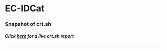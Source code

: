 # EC-IDCat
### Snapshot of crt.sh
##### Click [here](https://crt.sh/?q=954B889223498AED51AA7A29B62EED24BE03CD481D182E03EB83BAE8DD7BD71B) for a live crt.sh report

---
